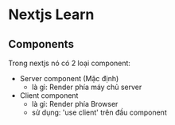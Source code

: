 # Nextjs Learn

## Components

Trong nextjs nó có 2 loại component:
- Server component (Mặc định)
    - là gì: Render phía máy chủ server
- Client component
    - là gì: Render phía Browser
    - sử dụng: 'use client' trên đầu component